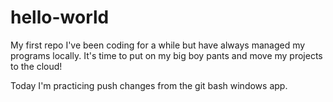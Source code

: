 # hello-world
My first repo
I've been coding for a while but have always managed my programs locally. It's time to put on my big boy pants and move my projects to the cloud!

Today I'm practicing push changes from the git bash windows app.
